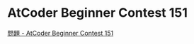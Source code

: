 AtCoder Beginner Contest 151
===

[問題 - AtCoder Beginner Contest 151](https://atcoder.jp/contests/abc151/tasks)
